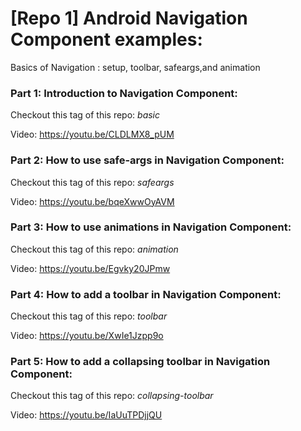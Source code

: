 # [Repo 1] Android Navigation Component examples:
Basics of Navigation : setup, toolbar, safeargs,and animation

### Part 1: Introduction to Navigation Component:
Checkout this tag of this repo: *basic*

Video: https://youtu.be/CLDLMX8_pUM

### Part 2: How to use safe-args in Navigation Component:
Checkout this tag of this repo: *safeargs*

Video: https://youtu.be/bqeXwwOyAVM

### Part 3: How to use animations in Navigation Component:
Checkout this tag of this repo: *animation*

Video: https://youtu.be/Egvky20JPmw

### Part 4: How to add a toolbar in Navigation Component:
Checkout this tag of this repo: *toolbar*

Video: https://youtu.be/XwIe1Jzpp9o

### Part 5: How to add a collapsing toolbar in Navigation Component:
Checkout this tag of this repo: *collapsing-toolbar*

Video: https://youtu.be/IaUuTPDjjQU
